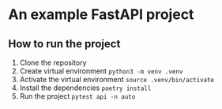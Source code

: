# An example FastAPI project

## How to run the project

1. Clone the repository
2. Create virtual environment `python3 -m venv .venv`
3. Activate the virtual environment `source .venv/bin/activate`
4. Install the dependencies `poetry install`
5. Run the project `pytest api -n auto`

